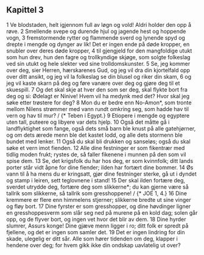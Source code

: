 ## Kapittel 3

1 Ve blodstaden, helt igjennom full av løgn og vold! Aldri holder den opp å røve.
2 Smellende svepe og durende hjul og jagende hest og hoppende vogn,
3 fremstormende rytter og flammende sverd og lynende spyd og drepte i mengde og dynger av lik! Det er ingen ende på døde kropper, en snubler over deres døde kropper,
4 til gjengjeld for den mangfoldige utukt som hun drev, hun den fagre og trollkyndige skjøge, som solgte folkeslag ved sin utukt og hele slekter ved sine trolldomskunster.
5 Se, jeg kommer over deg, sier Herren, hærskarenes Gud, og jeg vil dra din kjortelfald opp over ditt ansikt, og jeg vil la folkeslag se din blusel og riker din skam,
6 og jeg vil kaste skarn på deg og føre vanære over deg og gjøre deg til et skuespill.
7 Og det skal skje at hver den som ser deg, skal flykte bort fra deg og si: Ødelagt er Ninive! Hvem vil ha medynk med det? Hvor skal jeg søke etter trøstere for deg?
8 Mon du er bedre enn No-Amon*, som tronte mellom Nilens strømmer med vann rundt omkring seg, som hadde hav til vern og hav til mur? / {* Teben i Egypt.}
9 Etiopere i mengde og egyptere uten tall, puteere og libyere var dets hjelp.
10 Også det måtte gå i landflyktighet som fange, også dets små barn ble knust på alle gatehjørner, og om dets ærede menn ble det kastet lodd, og alle dets stormenn ble bundet med lenker.
11 Også du skal bli drukken og sanseløs; også du skal søke et vern imot fienden.
12 Alle dine festninger er som fikentrær med tidlig moden frukt; rystes de, så faller fikenene i munnen på den som vil spise dem.
13 Se, det krigsfolk du har hos deg, er som kvinnfolk; ditt lands porter står vidt åpne for dine fiender; ilden har fortært dine bommer.
14 Øs vann til å ha mens du er kringsatt, gjør dine festninger sterke, gå ut i dyndet og stamp i leiren, sett teglovnene i stand!
15 Der skal ilden fortære deg, sverdet utrydde deg, fortære deg som slikkerne*; du kan gjerne være så tallrik som slikkerne, så tallrik som gresshoppene! / {* JOE 1, 4.}
16 Dine kremmere er flere enn himmelens stjerner; slikkerne bredte ut sine vinger og fløy bort.
17 Dine fyrster er som gresshopper, og dine høvdinger ligner en gresshoppesverm som slår seg ned på murene på en kold dag; solen går opp, og de flyver bort, og ingen vet hvor det blir av dem.
18 Dine hyrder slumrer, Assurs konge! Dine gjæve menn ligger i ro; ditt folk er spredt på fjellene, og det er ingen som samler det.
19 Det er ingen lindring for din skade, ulegelig er ditt sår. Alle som hører tidenden om deg, klapper i hendene over deg; for hvem gikk ikke din ondskap uavlatelig ut over?
